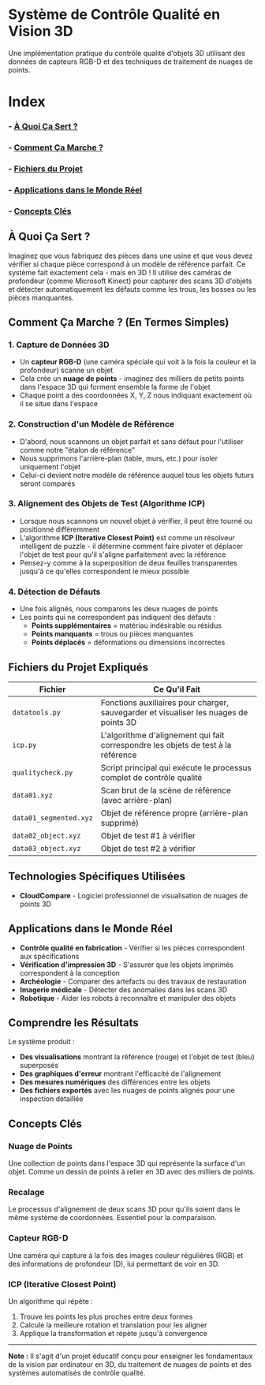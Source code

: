 # Système de Contrôle Qualité en Vision 3D

Une implémentation pratique du contrôle qualité d'objets 3D utilisant des données de capteurs RGB-D et des techniques de traitement de nuages de points.

# Index
### - [À Quoi Ça Sert ?](#à-quoi-ça-sert)  
### - [Comment Ça Marche ?](#comment-ça-marche-en-termes-simples)  
### - [Fichiers du Projet](#fichiers-du-projet-expliqués)  
### - [Applications dans le Monde Réel](#applications-dans-le-monde-réel)  
### - [Concepts Clés](#concepts-clés)

## À Quoi Ça Sert ?

Imaginez que vous fabriquez des pièces dans une usine et que vous devez vérifier si chaque pièce correspond à un modèle de référence parfait. Ce système fait exactement cela - mais en 3D ! Il utilise des caméras de profondeur (comme Microsoft Kinect) pour capturer des scans 3D d'objets et détecter automatiquement les défauts comme les trous, les bosses ou les pièces manquantes.

## Comment Ça Marche ? (En Termes Simples)

### 1. **Capture de Données 3D**
- Un **capteur RGB-D** (une caméra spéciale qui voit à la fois la couleur et la profondeur) scanne un objet
- Cela crée un **nuage de points** - imaginez des milliers de petits points dans l'espace 3D qui forment ensemble la forme de l'objet
- Chaque point a des coordonnées X, Y, Z nous indiquant exactement où il se situe dans l'espace

### 2. **Construction d'un Modèle de Référence**
- D'abord, nous scannons un objet parfait et sans défaut pour l'utiliser comme notre "étalon de référence"
- Nous supprimons l'arrière-plan (table, murs, etc.) pour isoler uniquement l'objet
- Celui-ci devient notre modèle de référence auquel tous les objets futurs seront comparés

### 3. **Alignement des Objets de Test (Algorithme ICP)**
- Lorsque nous scannons un nouvel objet à vérifier, il peut être tourné ou positionné différemment
- L'algorithme **ICP (Iterative Closest Point)** est comme un résolveur intelligent de puzzle - il détermine comment faire pivoter et déplacer l'objet de test pour qu'il s'aligne parfaitement avec la référence
- Pensez-y comme à la superposition de deux feuilles transparentes jusqu'à ce qu'elles correspondent le mieux possible

### 4. **Détection de Défauts**
- Une fois alignés, nous comparons les deux nuages de points
- Les points qui ne correspondent pas indiquent des défauts :
  - **Points supplémentaires** = matériau indésirable ou résidus
  - **Points manquants** = trous ou pièces manquantes
  - **Points déplacés** = déformations ou dimensions incorrectes

## Fichiers du Projet Expliqués

| Fichier | Ce Qu'il Fait |
|---------|---------------|
| `datatools.py` | Fonctions auxiliaires pour charger, sauvegarder et visualiser les nuages de points 3D |
| `icp.py` | L'algorithme d'alignement qui fait correspondre les objets de test à la référence |
| `qualitycheck.py` | Script principal qui exécute le processus complet de contrôle qualité |
| `data01.xyz` | Scan brut de la scène de référence (avec arrière-plan) |
| `data01_segmented.xyz` | Objet de référence propre (arrière-plan supprimé) |
| `data02_object.xyz` | Objet de test #1 à vérifier |
| `data03_object.xyz` | Objet de test #2 à vérifier |

## Technologies Spécifiques Utilisées

- **CloudCompare** - Logiciel professionnel de visualisation de nuages de points 3D

## Applications dans le Monde Réel

- **Contrôle qualité en fabrication** - Vérifier si les pièces correspondent aux spécifications
- **Vérification d'impression 3D** - S'assurer que les objets imprimés correspondent à la conception
- **Archéologie** - Comparer des artefacts ou des travaux de restauration
- **Imagerie médicale** - Détecter des anomalies dans les scans 3D
- **Robotique** - Aider les robots à reconnaître et manipuler des objets

## Comprendre les Résultats

Le système produit :
- **Des visualisations** montrant la référence (rouge) et l'objet de test (bleu) superposés
- **Des graphiques d'erreur** montrant l'efficacité de l'alignement
- **Des mesures numériques** des différences entre les objets
- **Des fichiers exportés** avec les nuages de points alignés pour une inspection détaillée

## Concepts Clés

### Nuage de Points
Une collection de points dans l'espace 3D qui représente la surface d'un objet. Comme un dessin de points à relier en 3D avec des milliers de points.

### Recalage
Le processus d'alignement de deux scans 3D pour qu'ils soient dans le même système de coordonnées. Essentiel pour la comparaison.

### Capteur RGB-D
Une caméra qui capture à la fois des images couleur régulières (RGB) et des informations de profondeur (D), lui permettant de voir en 3D.

### ICP (Iterative Closest Point)
Un algorithme qui répète :
1. Trouve les points les plus proches entre deux formes
2. Calcule la meilleure rotation et translation pour les aligner
3. Applique la transformation et répète jusqu'à convergence

---

**Note :** Il s'agit d'un projet éducatif conçu pour enseigner les fondamentaux de la vision par ordinateur en 3D, du traitement de nuages de points et des systèmes automatisés de contrôle qualité.
